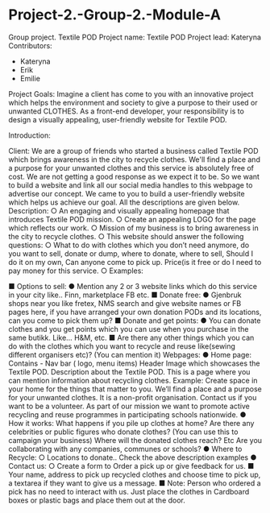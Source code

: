 # Project-2.-Group-2.-Module-A

Group project. Textile POD
Project name: Textile POD 
Project lead: Kateryna
Contributors: 
-  Kateryna
-  Erik
-  Emilie
  
Project Goals: 
Imagine a client has come to you with an innovative project which helps the environment and society to give a purpose to their used or unwanted CLOTHES. 
As a front-end developer, your responsibility is to design a visually appealing, user-friendly website for Textile POD.

Introduction: 

Client: We are a group of friends who started a business called Textile POD which brings awareness in the city to recycle clothes. We'll find a place and a purpose for your unwanted clothes and this service is absolutely free of cost. 
We are not getting a good response as we expect it to be. So we want to build a website and link all our social media handles to this webpage to advertise our concept. 
We came to you to build a user-friendly website which helps us achieve our goal. All the descriptions are given below. 
Description: 
○ An engaging and visually appealing homepage that introduces Textile POD mission. 
○ Create an appealing LOGO for the page which reflects our work. ○ Mission of my business is to bring awareness in the city to recycle clothes. 
○ This website should answer the following questions:
○ What to do with clothes which you don’t need anymore, do you want to sell, donate or dump, where to donate, where to sell, Should I do it on my own, Can anyone come to pick up. Price(is it free or do I need to pay money for this service. 
○ Examples: 

■ Options to sell: 
● Mention any 2 or 3 website links which do this service in 
your city like.. Finn, marketplace FB etc. 
■ Donate free: 
● Gjenbruk shops near you like fretex, NMS search and 
give website names or FB pages here, if you have 
arranged your own donation PODs and its locations, can 
you come to pick them up? 
■ Donate and get points: 
● You can donate clothes and you get points which you can 
use when you purchase in the same butikk. Like… H&M, 
etc. 
■ Are there any other things which you can do with the clothes which you want to recycle and reuse like(sewing different 
organisers etc)? (You can mention it) 
Webpages: 
● Home page: 
Contains - Nav bar ( logo, menu items) 
Header Image which showcases the Textile POD. 
Description about the Textile POD. 
This is a page where you can mention information about recycling clothes. Example: Create space in your home for the things that matter to you. We’ll find a place and a purpose for your unwanted clothes. It is a non-profit organisation. 
Contact us if you want to be a volunteer. 
As part of our mission we want to promote active recycling and reuse programmes in participating schools nationwide. 
● How it works: 
What happens if you pile up clothes at home? 
Are there any celebrities or public figures who donate clothes? (You can use this to campaign your business) 
Where will the donated clothes reach? Etc 
Are you collaborating with any companies, communes or schools? 
● Where to Recycle: 
○ Locations to donate.. Check the above description examples
● Contact us: 
○ Create a form to Order a pick up or give feedback for us. ■ Your name, address to pick up recycled clothes and choose time to pick up, a textarea if they want to give us a message. 
■ Note: Person who ordered a pick has no need to interact with us. Just place the clothes in Cardboard boxes or plastic bags 
and place them out at the door. 

